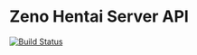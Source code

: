 # Zeno Hentai Server API

[![Build Status](https://travis-ci.org/zeno-hentai/zht-server-api.svg?branch=master)](https://travis-ci.org/zeno-hentai/zht-server-api)